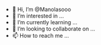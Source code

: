 - 👋 Hi, I’m @Manolasooo
- 👀 I’m interested in ...
- 🌱 I’m currently learning ...
- 💞️ I’m looking to collaborate on ...
- 📫 How to reach me ...

<!---
Manolasooo/Manolasooo is a ✨ special ✨ repository because its `README.xmd` (this file) appears on your GitHub profile.
You can click the Preview link to take a look at your changes.
--->
